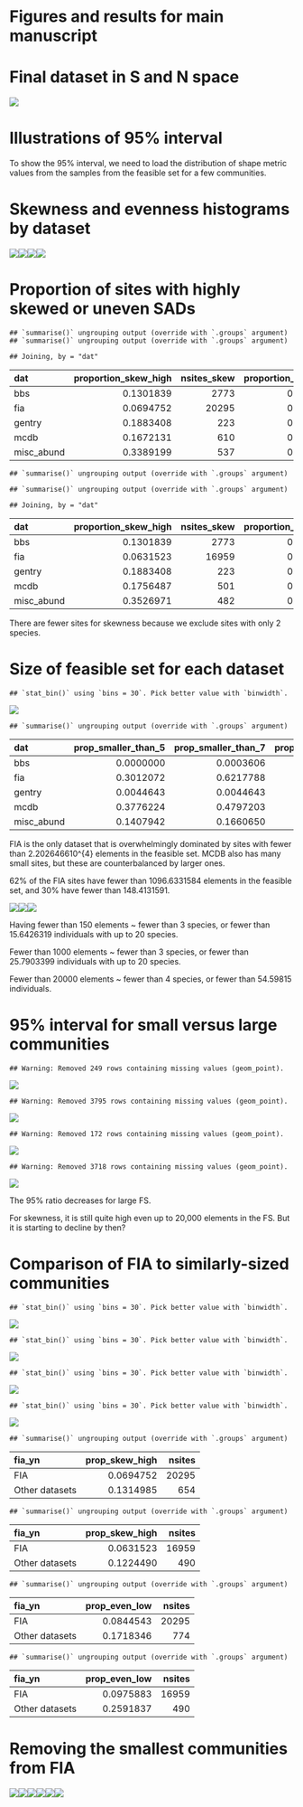 Figures and results for main manuscript
================

# Final dataset in S and N space

![](manuscript_main_files/figure-gfm/final%20dataset%20s%20and%20n%20space-1.png)<!-- -->

# Illustrations of 95% interval

To show the 95% interval, we need to load the distribution of shape
metric values from the samples from the feasible set for a few
communities.

# Skewness and evenness histograms by dataset

![](manuscript_main_files/figure-gfm/first%20hists-1.png)<!-- -->![](manuscript_main_files/figure-gfm/first%20hists-2.png)<!-- -->![](manuscript_main_files/figure-gfm/first%20hists-3.png)<!-- -->![](manuscript_main_files/figure-gfm/first%20hists-4.png)<!-- -->

# Proportion of sites with highly skewed or uneven SADs

    ## `summarise()` ungrouping output (override with `.groups` argument)
    ## `summarise()` ungrouping output (override with `.groups` argument)

    ## Joining, by = "dat"

<div class="kable-table">

| dat         | proportion\_skew\_high | nsites\_skew | proportion\_even\_low | nsites\_even |
| :---------- | ---------------------: | -----------: | --------------------: | -----------: |
| bbs         |              0.1301839 |         2773 |             0.2596466 |         2773 |
| fia         |              0.0694752 |        20295 |             0.0844543 |        20295 |
| gentry      |              0.1883408 |          223 |             0.1517857 |          224 |
| mcdb        |              0.1672131 |          610 |             0.2713287 |          715 |
| misc\_abund |              0.3389199 |          537 |             0.5270758 |          554 |

</div>

    ## `summarise()` ungrouping output (override with `.groups` argument)

    ## `summarise()` ungrouping output (override with `.groups` argument)

    ## Joining, by = "dat"

<div class="kable-table">

| dat         | proportion\_skew\_high | nsites\_skew | proportion\_even\_low | nsites\_even |
| :---------- | ---------------------: | -----------: | --------------------: | -----------: |
| bbs         |              0.1301839 |         2773 |             0.2596466 |         2773 |
| fia         |              0.0631523 |        16959 |             0.0975883 |        16959 |
| gentry      |              0.1883408 |          223 |             0.1524664 |          223 |
| mcdb        |              0.1756487 |          501 |             0.3742574 |          505 |
| misc\_abund |              0.3526971 |          482 |             0.6033058 |          484 |

</div>

There are fewer sites for skewness because we exclude sites with only 2
species.

# Size of feasible set for each dataset

    ## `stat_bin()` using `bins = 30`. Pick better value with `binwidth`.

![](manuscript_main_files/figure-gfm/fs%20size%20hists-1.png)<!-- -->

    ## `summarise()` ungrouping output (override with `.groups` argument)

<div class="kable-table">

| dat         | prop\_smaller\_than\_5 | prop\_smaller\_than\_7 | prop\_smaller\_than\_10 |
| :---------- | ---------------------: | ---------------------: | ----------------------: |
| bbs         |              0.0000000 |              0.0003606 |               0.0007212 |
| fia         |              0.3012072 |              0.6217788 |               0.9243163 |
| gentry      |              0.0044643 |              0.0044643 |               0.0178571 |
| mcdb        |              0.3776224 |              0.4797203 |               0.6000000 |
| misc\_abund |              0.1407942 |              0.1660650 |               0.2184116 |

</div>

FIA is the only dataset that is overwhelmingly dominated by sites with
fewer than 2.202646610^{4} elements in the feasible set. MCDB also has
many small sites, but these are counterbalanced by larger ones.

62% of the FIA sites have fewer than 1096.6331584 elements in the
feasible set, and 30% have fewer than 148.4131591.

![](manuscript_main_files/figure-gfm/fs%20size%20to%20s0%20and%20n0-1.png)<!-- -->![](manuscript_main_files/figure-gfm/fs%20size%20to%20s0%20and%20n0-2.png)<!-- -->![](manuscript_main_files/figure-gfm/fs%20size%20to%20s0%20and%20n0-3.png)<!-- -->

Having fewer than 150 elements \~ fewer than 3 species, or fewer than
15.6426319 individuals with up to 20 species.

Fewer than 1000 elements \~ fewer than 3 species, or fewer than
25.7903399 individuals with up to 20 species.

Fewer than 20000 elements \~ fewer than 4 species, or fewer than
54.59815 individuals.

# 95% interval for small versus large communities

    ## Warning: Removed 249 rows containing missing values (geom_point).

![](manuscript_main_files/figure-gfm/95%20interval-1.png)<!-- -->

    ## Warning: Removed 3795 rows containing missing values (geom_point).

![](manuscript_main_files/figure-gfm/95%20interval-2.png)<!-- -->

    ## Warning: Removed 172 rows containing missing values (geom_point).

![](manuscript_main_files/figure-gfm/95%20interval-3.png)<!-- -->

    ## Warning: Removed 3718 rows containing missing values (geom_point).

![](manuscript_main_files/figure-gfm/95%20interval-4.png)<!-- -->

The 95% ratio decreases for large FS.

For skewness, it is still quite high even up to 20,000 elements in the
FS. But it is starting to decline by then?

# Comparison of FIA to similarly-sized communities

    ## `stat_bin()` using `bins = 30`. Pick better value with `binwidth`.

![](manuscript_main_files/figure-gfm/fia%20sized-1.png)<!-- -->

    ## `stat_bin()` using `bins = 30`. Pick better value with `binwidth`.

![](manuscript_main_files/figure-gfm/fia%20sized-2.png)<!-- -->

    ## `stat_bin()` using `bins = 30`. Pick better value with `binwidth`.

![](manuscript_main_files/figure-gfm/fia%20sized-3.png)<!-- -->

    ## `stat_bin()` using `bins = 30`. Pick better value with `binwidth`.

![](manuscript_main_files/figure-gfm/fia%20sized-4.png)<!-- -->

    ## `summarise()` ungrouping output (override with `.groups` argument)

<div class="kable-table">

| fia\_yn        | prop\_skew\_high | nsites |
| :------------- | ---------------: | -----: |
| FIA            |        0.0694752 |  20295 |
| Other datasets |        0.1314985 |    654 |

</div>

    ## `summarise()` ungrouping output (override with `.groups` argument)

<div class="kable-table">

| fia\_yn        | prop\_skew\_high | nsites |
| :------------- | ---------------: | -----: |
| FIA            |        0.0631523 |  16959 |
| Other datasets |        0.1224490 |    490 |

</div>

    ## `summarise()` ungrouping output (override with `.groups` argument)

<div class="kable-table">

| fia\_yn        | prop\_even\_low | nsites |
| :------------- | --------------: | -----: |
| FIA            |       0.0844543 |  20295 |
| Other datasets |       0.1718346 |    774 |

</div>

    ## `summarise()` ungrouping output (override with `.groups` argument)

<div class="kable-table">

| fia\_yn        | prop\_even\_low | nsites |
| :------------- | --------------: | -----: |
| FIA            |       0.0975883 |  16959 |
| Other datasets |       0.2591837 |    490 |

</div>

# Removing the smallest communities from FIA

![](manuscript_main_files/figure-gfm/fia%20no%20small-1.png)<!-- -->![](manuscript_main_files/figure-gfm/fia%20no%20small-2.png)<!-- -->![](manuscript_main_files/figure-gfm/fia%20no%20small-3.png)<!-- -->![](manuscript_main_files/figure-gfm/fia%20no%20small-4.png)<!-- -->![](manuscript_main_files/figure-gfm/fia%20no%20small-5.png)<!-- -->![](manuscript_main_files/figure-gfm/fia%20no%20small-6.png)<!-- -->
